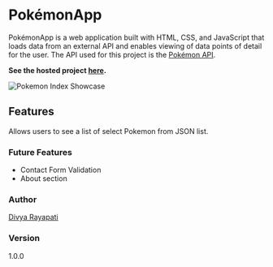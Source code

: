# PokémonApp

PokémonApp is a web application built with HTML, CSS, and JavaScript that loads data from an external API and enables viewing of data points of detail for the user.
The API used for this project is the [Pokémon API](https://pokeapi.co/).

**See the hosted project [here](https://rayapati9.github.io/pokemonApp/).**

![Pokemon Index Showcase](img/app.gif)

## Features

Allows users to see a list of select Pokemon from JSON list.

### Future Features

- Contact Form Validation
- About section

### Author

[Divya Rayapati](https://rayapati9.github.io/portfolio-website/)

### Version

1.0.0
